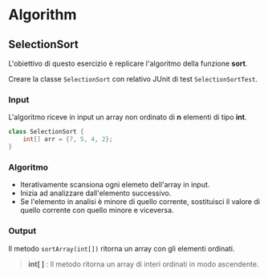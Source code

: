 # Algorithm

## SelectionSort

L'obiettivo di questo esercizio è replicare l'algoritmo della funzione **sort**.

Creare la classe `SelectionSort` con relativo JUnit di test `SelectionSortTest`.

### Input

L'algoritmo riceve in input un array non ordinato di **n** elementi di tipo **int**.

```java
class SelectionSort {
    int[] arr = {7, 5, 4, 2};
}
```

### Algoritmo

- Iterativamente scansiona ogni elemeto dell'array in input.
- Inizia ad analizzare dall'elemento successivo.
- Se l'elemento in analisi è minore di quello corrente, sostituisci il valore di quello corrente con quello minore e viceversa.

### Output

Il metodo `sortArray(int[])` ritorna un array con gli elementi ordinati.
> **int[ ]** : Il metodo ritorna un array di interi ordinati in modo ascendente.
